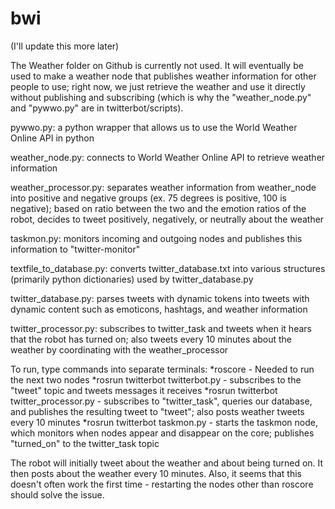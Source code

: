 bwi
===

(I'll update this more later)

The Weather folder on Github is currently not used. It will eventually be used to make a weather node that publishes weather information for other people to use; right now, we just retrieve the weather and use it directly without publishing and subscribing (which is why the "weather_node.py" and "pywwo.py" are in twitterbot/scripts).

pywwo.py: a python wrapper that allows us to use the World Weather Online API in python

weather_node.py: connects to World Weather Online API to retrieve weather information

weather_processor.py: separates weather information from weather_node into positive and negative groups (ex. 75 degrees is positive, 100 is negative); based on ratio between the two and the emotion ratios of the robot, decides to tweet positively, negatively, or neutrally about the weather

taskmon.py: monitors incoming and outgoing nodes and publishes this information to "twitter-monitor"

textfile_to_database.py: converts twitter_database.txt into various structures (primarily python dictionaries) used by twitter_database.py

twitter_database.py: parses tweets with dynamic tokens into tweets with dynamic content such as emoticons, hashtags, and weather information

twitter_processor.py: subscribes to twitter_task and tweets when it hears that the robot has turned on; also tweets every 10 minutes about the weather by coordinating with the weather_processor

To run, type commands into separate terminals:
*roscore - Needed to run the next two nodes
*rosrun twitterbot twitterbot.py - subscribes to the "tweet" topic and tweets messages it receives
*rosrun twitterbot twitter_processor.py - subscribes to "twitter_task", queries our database, and publishes the resulting tweet to "tweet"; also posts weather tweets every 10 minutes
*rosrun twitterbot taskmon.py - starts the taskmon node, which monitors when nodes appear and disappear on the core; publishes "turned_on" to the twitter_task topic

The robot will initially tweet about the weather and about being turned on. It then posts about the weather every 10 minutes. Also, it seems that this doesn't often work the first time - restarting the nodes other than roscore should solve the issue.
